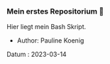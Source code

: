 ### Mein erstes Repositorium 💃

Hier liegt mein Bash Skript.

- Author: Pauline Koenig

Datum : 2023-03-14
